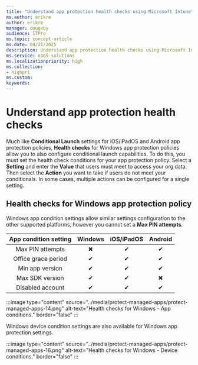 ```yaml
---
title: "Understand app protection health checks using Microsoft Intune"
ms.author: erikre
author: erikre
manager: dougeby
audience: ITPro
ms.topic: concept-article
ms.date: 04/21/2025
description: Understand app protection health checks using Microsoft Intune.
ms.service: o365-solutions
ms.localizationpriority: high
ms.collection:
- highpri
ms.custom:
keywords:
---
```


# Understand app protection health checks

Much like **Conditional Launch** settings for iOS/iPadOS and Android app protection policies, **Health checks** for Windows app protection policies allow you to also configure conditional launch capabilities. To do this, you must set the health check conditions for your app protection policy. Select a **Setting** and enter the **Value** that users must meet to access your org data. Then select the **Action** you want to take if users do not meet your conditionals. In some cases, multiple actions can be configured for a single setting.

## Health checks for Windows app protection policy

Windows app condition settings allow similar settings configuration to the other supported platforms, however you cannot set a **Max PIN attempts**. 

| App   condition setting | Windows | iOS/iPadOS | Android |
|:---:|:---:|:---:|:---:|
| Max PIN attempts | ✖  | ✔ | ✔ |
| Office grace period | ✔ | ✔ | ✔ |
| Min app version | ✔ | ✔ | ✔ |
| Max SDK version | ✔ | ✔ | ✖ |
| Disabled account | ✔ | ✔ | ✔ |

:::image type="content" source="../media/protect-managed-apps/protect-managed-apps-14.png" alt-text="Health checks for Windows - App conditions." border="false" :::

Windows device condition settings are also available for Windows app protection settings.

:::image type="content" source="../media/protect-managed-apps/protect-managed-apps-16.png" alt-text="Health checks for Windows - Device conditions." border="false" :::

